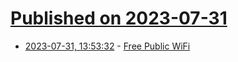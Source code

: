 # [Published on 2023-07-31](index.md)

* [2023-07-31, 13:53:32](https://lobste.rs/s/0hmzlb/free_public_wifi) - [Free Public WiFi](https://computer.rip/2023-07-29-Free-Public-WiFi.html)
